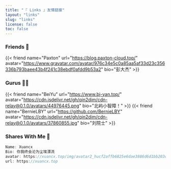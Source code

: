 ```yaml
---
title: "『 Links 』友情链接"
layout: "links"
slug: "links"
license: false
toc: false
---
```

### Friends 👋
{{< friend name="Paxton" url="https://blog.paxton-cloud.top/" avatar="https://www.gravatar.com/avatar/976c34e5c0a85aa5af33d23c356336b793baee43b4f241c38ebdf0afdd9b53a2" bio="彭大杰" >}}

### Gurus 🧙‍♂️
{{< friend name="BeiYu" url="https://www.bj-yan.top/" avatar="https://cdn.jsdelivr.net/gh/qin2dim/cdn-relay@0.1.0/avatars/44976445.png" bio="北屿小智障！" >}}
{{< friend name="BernieLBY" url="https://github.com/BernieLBY" avatar="https://cdn.jsdelivr.net/gh/qin2dim/cdn-relay@0.1.0/avatars/37860855.jpg" bio="刘院士" >}}

### Shares With Me 💖

```c
Name: Xuancx
Bio: 你我终会沦为尘埃漂流
avatar: https://xuancx.top/img/avatar2_hucf2affb6825e6dae3886d6d1bb203d1a_137824_300x0_resize_q75_box.jpg
url: https://xuancx.top
```

